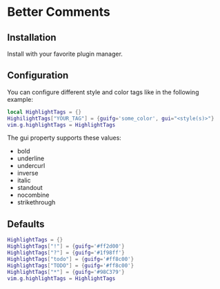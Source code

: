 # Better Comments

## Installation
Install with your favorite plugin manager.

## Configuration
You can configure different style and color tags like in the following example:
```lua
local HighlightTags = {}
HighilightTags["YOUR_TAG"] = {guifg='some_color', gui="<style(s)>"}
vim.g.highlightTags = HighlightTags
```
The gui property supports these values:
* bold
* underline
* undercurl
* inverse
* italic
* standout
* nocombine
* strikethrough

## Defaults
```lua
HighlightTags = {}
HighlightTags["!"] = {guifg='#ff2d00'}
HighlightTags["?"] = {guifg='#1f98ff'}
HighlightTags["todo"] = {guifg='#ff8c00'}
HighlightTags["TODO"] = {guifg='#ff8c00'}
HighlightTags["*"] = {guifg='#98C379'}
vim.g.highlightTags = HighlightTags
```
